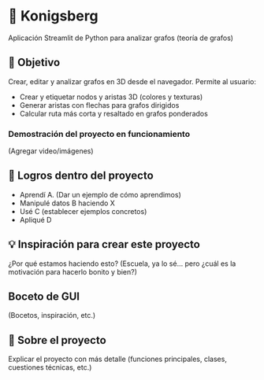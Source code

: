 # 💠 **Konigsberg**

Aplicación Streamlit de Python para analizar grafos (teoría de grafos)

## 🎯 Objetivo

Crear, editar y analizar grafos en 3D desde el navegador. Permite al usuario:

- Crear y etiquetar nodos y aristas 3D (colores y texturas)
- Generar aristas con flechas para grafos dirigidos
- Calcular ruta más corta y resaltado en grafos ponderados

### Demostración del proyecto en funcionamiento

(Agregar video/imágenes)

## 🙌 Logros dentro del proyecto

- Aprendí A. (Dar un ejemplo de cómo aprendimos)
- Manipulé datos B haciendo X
- Usé C (establecer ejemplos concretos)
- Apliqué D

## 💡 Inspiración para crear este proyecto

¿Por qué estamos haciendo esto? (Escuela, ya lo sé… pero ¿cuál es la motivación para hacerlo bonito y bien?)

## Boceto de GUI

(Bocetos, inspiración, etc.)

## 👀 Sobre el proyecto

Explicar el proyecto con más detalle (funciones principales, clases, cuestiones técnicas, etc.)
